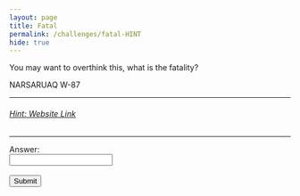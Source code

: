```yaml
---
layout: page
title: Fatal
permalink: /challenges/fatal-HINT
hide: true
---
```


You may want to overthink this, what is the fatality?

NARSARUAQ W-87

---

###### [Hint: Website Link](https://outrider.org/nuclear-weapons/interactive/bomb-blast/ "I Might Help You")

<!-- ANSWER - 161 -->

---

<form>
    <label for="answer">Answer:</label><br>
    <input type="text" id="submission" name="submission"><br><br>
    <input type="submit" value="Submit" onclick="javascript:checkAnswer('fatal', document.getElementById('submission').value)">
</form>